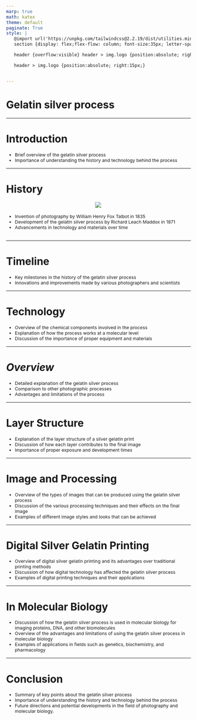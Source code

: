 ```yaml
---
marp: true
math: katex
theme: default
paginate: True
style: |
   @import url('https://unpkg.com/tailwindcss@2.2.19/dist/utilities.min.css');
   section {display: flex;flex-flow: column; font-size:35px; letter-spacing:1.4px;}

   header {overflow:visible} header > img.logo {position:absolute; right:15px;}

   header > img.logo {position:absolute; right:15px;}


---
```

<!-- backgroundImage: url('backgrounds/hhholographic (1).png') -->
<!-- _class: lead -->

 # Gelatin silver process

---
<style scoped>p,li {font-size:0.92em}</style>

 # **Introduction**
- Brief overview of the gelatin silver process
- Importance of understanding the history and technology behind the process


---
<style scoped>p,li {font-size:0.84em}</style>

 # History
<div style='flex:1 1 auto; min-height:0;' class="grid grid-cols-8 gap-4">
<div style='display:flex; flex-flow:column; min-height:0;' class="col-span-4">

<div style="display: flex; flex: 1 1 auto; flex-flow: row; min-height: 0"><div style="display: flex; flex: 1 1 auto; justify-content: center;min-height:0;min-width:0; margin-bottom:0.1em;;margin-right:0.15em">
<img style='object-fit: contain; max-height:100%; max-width:100%; background-color: rgba(0,0,0,0);' src='https://upload.wikimedia.org/wikipedia/commons/thumb/4/43/Childe_Hassam_by_James_W._Porter.jpg/220px-Childe_Hassam_by_James_W._Porter.jpg'/>
</div>
</div>

</div>

<div style='display:flex; flex-flow:column; min-height:0;' class="col-span-4">

- Invention of photography by William Henry Fox Talbot in 1835
- Development of the gelatin silver process by Richard Leach Maddox in 1871
- Advancements in technology and materials over time
</div>

</div>


---
<style scoped>p,li {font-size:0.92em}</style>

 # Timeline
- Key milestones in the history of the gelatin silver process
- Innovations and improvements made by various photographers and scientists


---
<style scoped>p,li {font-size:0.88em}</style>

 # Technology

- Overview of the chemical components involved in the process
- Explanation of how the process works at a molecular level
- Discussion of the importance of proper equipment and materials

---
<style scoped>p,li {font-size:0.88em}</style>

 # _Overview_
- Detailed explanation of the gelatin silver process
- Comparison to other photographic processes
- Advantages and limitations of the process


---
<style scoped>p,li {font-size:0.88em}</style>

 # Layer Structure
- Explanation of the layer structure of a silver gelatin print
- Discussion of how each layer contributes to the final image
- Importance of proper exposure and development times


---
<style scoped>p,li {font-size:0.88em}</style>

 # **Image and Processing**

- Overview of the types of images that can be produced using the gelatin silver process
- Discussion of the various processing techniques and their effects on the final image
- Examples of different image styles and looks that can be achieved

---
<style scoped>p,li {font-size:0.88em}</style>

 # Digital Silver Gelatin Printing
- Overview of digital silver gelatin printing and its advantages over traditional printing methods
- Discussion of how digital technology has affected the gelatin silver process
- Examples of digital printing techniques and their applications


---
<style scoped>p,li {font-size:0.88em}</style>

 # In Molecular Biology

- Discussion of how the gelatin silver process is used in molecular biology for imaging proteins, DNA, and other biomolecules
- Overview of the advantages and limitations of using the gelatin silver process in molecular biology
- Examples of applications in fields such as genetics, biochemistry, and pharmacology

---
<style scoped>p,li {font-size:0.88em}</style>

 # Conclusion
- Summary of key points about the gelatin silver process
- Importance of understanding the history and technology behind the process
- Future directions and potential developments in the field of photography and molecular biology.
